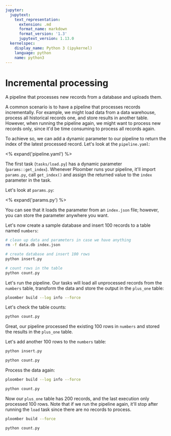 ```yaml
---
jupyter:
  jupytext:
    text_representation:
      extension: .md
      format_name: markdown
      format_version: '1.3'
      jupytext_version: 1.13.0
  kernelspec:
    display_name: Python 3 (ipykernel)
    language: python
    name: python3
---
```


# Incremental processing

<!-- start description -->
A pipeline that processes new records from a database and uploads them.
<!-- end description -->


A common scenario is to have a pipeline that processes records incrementally. For example, we might load data from a data warehouse, process all historical records one, and store results in another table. However, when running the pipeline again, we might want to process new records only, since it'd be time consuming to process all records again.

To achieve so, we can add a dynamic parameter to our pipeline to return the index of the latest processed record. Let's look at the `pipeline.yaml`:

<% expand('pipeline.yaml') %>


The first task (`tasks/load.py`) has a dynamic parameter (`params::get_index`). Whenever Ploomber runs your pipeline, it'll import `params.py`, call `get_index()` and assign the returned value to the `index` parameter in the task.

Let's look at `params.py`:

<% expand('params.py') %>

You can see that it loads the parameter from an `index.json` file; however, you can store the parameter anywhere you want.

Let's now create a sample database and insert 100 records to a table named `numbers`:

```bash
# clean up data and parameters in case we have anything
rm -f data.db index.json
```

```bash
# create database and insert 100 rows
python insert.py
```

```bash
# count rows in the table
python count.py
```

Let's run the pipeline. Our tasks will load all unprocessed records from the `numbers` table, transform the data and store the output in the `plus_one` table:

```bash
ploomber build --log info --force
```

Let's check the table counts:

```bash
python count.py
```

Great, our pipeline processed the existing 100 rows in `numbers` and stored the results in the `plus_one` table.

Let's add another 100 rows to the `numbers` table:

```bash
python insert.py
```

```bash
python count.py
```

Process the data again:

```bash
ploomber build --log info --force
```

```bash
python count.py
```

Now our `plus_one` table has 200 records, and the last execution only processed 100 rows. Note that if we run the pipeline again, it'll stop after running the `load` task since there are no records to process.

```bash
ploomber build --force
```

```bash
python count.py
```
